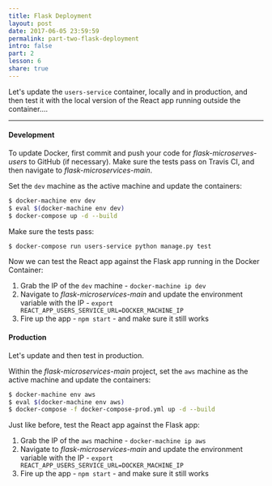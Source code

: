```yaml
---
title: Flask Deployment
layout: post
date: 2017-06-05 23:59:59
permalink: part-two-flask-deployment
intro: false
part: 2
lesson: 6
share: true
---
```


Let's update the `users-service` container, locally and in production, and then test it with the local version of the React app running outside the container....

---

#### Development

To update Docker, first commit and push your code for *flask-microserves-users* to GitHub (if necessary). Make sure the tests pass on Travis CI, and then navigate to *flask-microservices-main*.

Set the `dev` machine as the active machine and update the containers:

```sh
$ docker-machine env dev
$ eval $(docker-machine env dev)
$ docker-compose up -d --build
```

Make sure the tests pass:

```sh
$ docker-compose run users-service python manage.py test
```

Now we can test the React app against the Flask app running in the Docker Container:

1. Grab the IP of the `dev` machine - `docker-machine ip dev`
1. Navigate to *flask-microservices-main* and update the environment variable with the IP - `export REACT_APP_USERS_SERVICE_URL=DOCKER_MACHINE_IP`
1. Fire up the app - `npm start` - and make sure it still works

#### Production

Let's update and then test in production.

Within the *flask-microservices-main* project, set the `aws` machine as the active machine and update the containers:

```sh
$ docker-machine env aws
$ eval $(docker-machine env aws)
$ docker-compose -f docker-compose-prod.yml up -d --build
```

Just like before, test the React app against the Flask app:

1. Grab the IP of the `aws` machine - `docker-machine ip aws`
1. Navigate to *flask-microservices-main* and update the environment variable with the IP - `export REACT_APP_USERS_SERVICE_URL=DOCKER_MACHINE_IP`
1. Fire up the app - `npm start` - and make sure it still works
